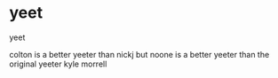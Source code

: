 # yeet
yeet

colton is a better yeeter than nickj but noone is a better yeeter than the original yeeter kyle morrell